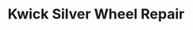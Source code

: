 ---
title: "Kwick Silver Wheel Repair"
url: /sacramento/kwick-silver-wheel-repair/
shop: car repair
---